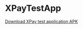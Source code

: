 # XPayTestApp

[Download XPay test application APK](https://github.com/Raylyan/XPayTestApp/raw/master/apk/xpay-app-debug.apk)
